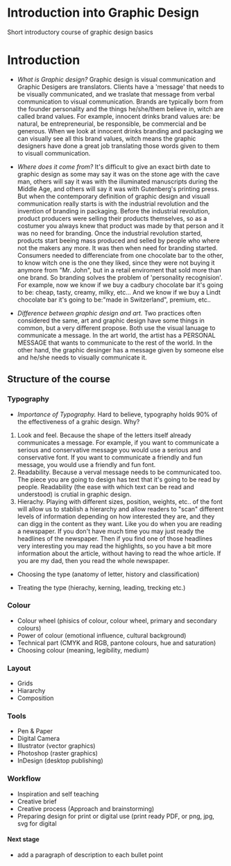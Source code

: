 Introduction into Graphic Design
================================

Short introductory course of graphic design basics


# Introduction
- *What is Graphic design?* Graphic design is visual communication and Graphic Desigers are translators. Clients have a 'message' that needs to be visually communicated, and we traslate that message from verbal communication to visual communication. Brands are typically born from the founder personality and the things he/she/them believe in, witch are called brand values. For example, innocent drinks brand values are: be natural, be entrepreneurial, be responsible, be commercial and be generous. When we look at innocent drinks branding and packaging we can visually see all this brand values, witch means the graphic designers have done a great job translating those words given to them to visuall communication. 

- *Where does it come from?* It's difficult to give an exact birth date to graphic design as some may say it was on the stone age with the cave man, others will say it was with the illuminated manuscripts during the Middle Age, and others will say it was with Gutenberg's printing press. But when the contemporary definition of graphic design and visuall communication really starts is with the industrial revolution and the invention of branding in packaging. Before the industrial revolution, product producers were selling their products themselves, so as a costumer you always knew that product was made by that person and it was no need for branding. Once the industrial revolution started, products start beeing mass produced and selled by people who where not the makers any more. It was then when need for branding started. Consumers needed to differenciate from one chocolate bar to the other, to know witch one is the one they liked, since they were not buying it anymore from "Mr. John", but in a retail enviroment that sold more than one brand. So branding solves the problem of 'personality recognision'. For example, now we know if we buy a cadbury chocolate bar it's going to be: cheap, tasty, creamy, milky, etc... And we know if we buy a Lindt chocolate bar it's going to be:"made in Switzerland", premium, etc.. 

- *Difference between graphic design and art.* Two practices often considered the same, art and graphic design have some things in common, but a very different propose. Both use the visual lanuage to communicate a message. In the art world, the artist has a PERSONAL MESSAGE that wants to communicate to the rest of the world. In the other hand, the graphic desinger has a message given by someone else and he/she needs to visually communicate it. 

## Structure of the course

### Typography 

- *Importance of Typography.* Hard to believe, typography holds 90% of the effectiveness of a grahic design. Why? 
1. Look and feel. Because the shape of the letters itself already communicates a message. For example, if you want to communicate a serious and conservative message you would use a serious and conservative font. If you want to communicate a friendly and fun message, you would use a friendly and fun font. 
2. Readability. Because a verval message needs to be communicated too. The piece you are going to design has text that it's going to be read by people. Readability (the ease with which text can be read and understood) is crutial in graphic design.  
3. Hierachy. Playing with different sizes, position, weights, etc.. of the font will allow us to stablish a hierarchy and allow readers to "scan" different levels of information depending on how interested they are, and they can digg in the content as they want. Like you do when you are reading a newspaper. If you don't have much time you may just ready the headlines of the newspaper. Then if you find one of those headlines very interesting you may read the highlights, so you have a bit more information about the article, without having to read the whoe article. If you are my dad, then you read the whole newspaper.  

- Choosing the type (anatomy of letter, history and classification)

- Treating the type (hierachy, kerning, leading, trecking etc.)

### Colour

- Colour wheel (phisics of colour, colour wheel, primary and secondary colours)
- Power of colour (emotional influence, cultural background)
- Technical part (CMYK and RGB, pantone colours, hue and saturation)
- Choosing colour (meaning, legibility, medium)

### Layout

- Grids
- Hiararchy 
- Composition

### Tools 

- Pen & Paper
- Digital Camera
- Illustrator (vector graphics)
- Photoshop (raster graphics)
- InDesign (desktop publishing)

### Workflow

- Inspiration and self teaching
- Creative brief 
- Creative process (Approach and brainstorming)
- Preparing design for print or digital use (print ready PDF, or png, jpg, svg for digital



#### Next stage
- add a paragraph of description to each bullet point





